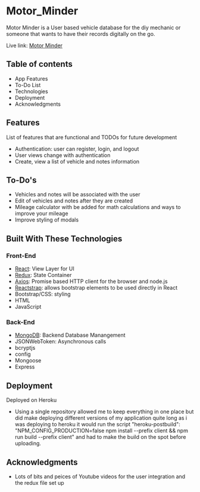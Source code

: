 # Motor_Minder

Motor Minder is a User based vehicle database for the diy mechanic or someone that wants to have their records digitally on the go. 

Live link: [Motor Minder](https://motorminder.herokuapp.com/)

## Table of contents
* App Features
* To-Do List
* Technologies
* Deployment
* Acknowledgments


## Features
List of features that are functional and TODOs for future development
* Authentication: user can register, login, and logout
* User views change with authentication
* Create, view a list of vehicle and notes information

## To-Do's
* Vehicles and notes will be associated with the user
* Edit of vehicles and notes after they are created
* Mileage calculator with be added for math calculations and ways to improve your mileage
* Improve styling of modals 

## Built With These Technologies
### Front-End
* [React](https://reactjs.org/): View Layer for UI
* [Redux](https://redux.js.org/): State Container
* [Axios](https://www.npmjs.com/package/axios): Promise based HTTP client for the browser and node.js
* [Reactstrap](https://reactstrap.github.io): allows bootstrap elements to be used directly in React
* Bootstrap/CSS: styling
* HTML
* JavaScript

### Back-End
* [MongoDB](https://www.mongodb.com/): Backend Database Manangement
* JSONWebToken: Asynchronous calls
* bcryptjs
* config
* Mongoose
* Express


## Deployment

Deployed on Heroku
* Using a single repository allowed me to keep everything in one place but did make deploying different versions of my application quite long as i was deploying to heroku it would run the script "heroku-postbuild": "NPM_CONFIG_PRODUCTION=false npm install --prefix client && npm run build --prefix client" and had to make the build on the spot before uploading.

## Acknowledgments
* Lots of bits and peices of Youtube videos for the user integration and the redux file set up
